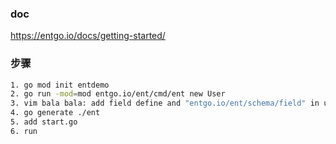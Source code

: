 

### doc
https://entgo.io/docs/getting-started/

### 步骤
```bash
1. go mod init entdemo
2. go run -mod=mod entgo.io/ent/cmd/ent new User
3. vim bala bala: add field define and "entgo.io/ent/schema/field" in user.go
4. go generate ./ent
5. add start.go
6. run
```

